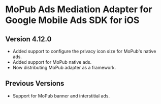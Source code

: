 # MoPub Ads Mediation Adapter for Google Mobile Ads SDK for iOS

## Version 4.12.0

- Added support to configure the privacy icon size for MoPub's native ads.
- Added support for MoPub native ads.
- Now distributing MoPub adapter as a framework.

## Previous Versions

- Support for MoPub banner and interstitial ads.
